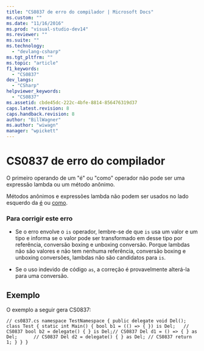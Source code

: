 ```yaml
---
title: "CS0837 de erro do compilador | Microsoft Docs"
ms.custom: ""
ms.date: "11/16/2016"
ms.prod: "visual-studio-dev14"
ms.reviewer: ""
ms.suite: ""
ms.technology: 
  - "devlang-csharp"
ms.tgt_pltfrm: ""
ms.topic: "article"
f1_keywords: 
  - "CS0837"
dev_langs: 
  - "CSharp"
helpviewer_keywords: 
  - "CS0837"
ms.assetid: cbde45dc-222c-4bfe-8814-856476319d37
caps.latest.revision: 8
caps.handback.revision: 8
author: "BillWagner"
ms.author: "wiwagn"
manager: "wpickett"
---
```

# CS0837 de erro do compilador
O primeiro operando de um "é" ou "como" operador não pode ser uma expressão lambda ou um método anônimo.  
  
 Métodos anônimos e expressões lambda não podem ser usados no lado esquerdo da [é](../../csharp/language-reference/keywords/is.md) ou [como](../../csharp/language-reference/keywords/as.md).  
  
### Para corrigir este erro  
  
-   Se o erro envolve o `is` operador, lembre\-se de que `is` usa um valor e um tipo e informa se o valor pode ser transformado em desse tipo por referência, conversão boxing e unboxing conversão. Porque lambdas não são valores e não tem nenhuma referência, conversão boxing e unboxing conversões, lambdas não são candidatos para `is`.  
  
-   Se o uso indevido de código `as`, a correção é provavelmente alterá\-la para uma conversão.  
  
## Exemplo  
 O exemplo a seguir gera CS0837:  
  
```  
// cs0837.cs namespace TestNamespace { public delegate void Del(); class Test { static int Main() { bool b1 = (() => { }) is Del;   // CS0837 bool b2 = delegate() { } is Del;// CS0837 Del d1 = () => { } as Del;      // CS0837 Del d2 = delegate() { } as Del; // CS0837 return 1; } } }  
```